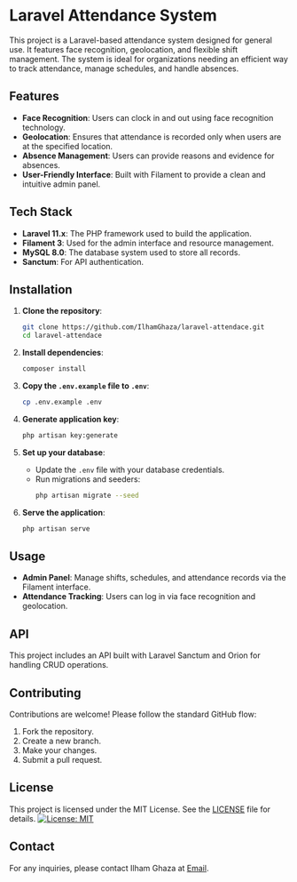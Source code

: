 # Laravel Attendance System

This project is a Laravel-based attendance system designed for general use. It features face recognition, geolocation, and flexible shift management. The system is ideal for organizations needing an efficient way to track attendance, manage schedules, and handle absences.

## Features

- **Face Recognition**: Users can clock in and out using face recognition technology.
- **Geolocation**: Ensures that attendance is recorded only when users are at the specified location.
- **Absence Management**: Users can provide reasons and evidence for absences.
- **User-Friendly Interface**: Built with Filament to provide a clean and intuitive admin panel.

## Tech Stack

- **Laravel 11.x**: The PHP framework used to build the application.
- **Filament 3**: Used for the admin interface and resource management.
- **MySQL 8.0**: The database system used to store all records.
- **Sanctum**: For API authentication.

## Installation

1. **Clone the repository**:
   ```bash
   git clone https://github.com/IlhamGhaza/laravel-attendace.git
   cd laravel-attendace
   ```

2. **Install dependencies**:
   ```bash
   composer install
   ```

3. **Copy the `.env.example` file to `.env`**:
   ```bash
   cp .env.example .env
   ```

4. **Generate application key**:
   ```bash
   php artisan key:generate
   ```

5. **Set up your database**:
   - Update the `.env` file with your database credentials.
   - Run migrations and seeders:
     ```bash
     php artisan migrate --seed
     ```

6. **Serve the application**:
   ```bash
   php artisan serve
   ```

## Usage

- **Admin Panel**: Manage shifts, schedules, and attendance records via the Filament interface.
- **Attendance Tracking**: Users can log in via face recognition and geolocation.

## API

This project includes an API built with Laravel Sanctum and Orion for handling CRUD operations.

## Contributing

Contributions are welcome! Please follow the standard GitHub flow:

1. Fork the repository.
2. Create a new branch.
3. Make your changes.
4. Submit a pull request.

## License

This project is licensed under the MIT License. See the [LICENSE](LICENSE) file for details.
[![License: MIT](https://img.shields.io/badge/License-MIT-yellow.svg)](https://opensource.org/licenses/MIT)


## Contact

For any inquiries, please contact Ilham Ghaza at [Email](cb7ezeur@selenakuyang.anonaddy.com).

